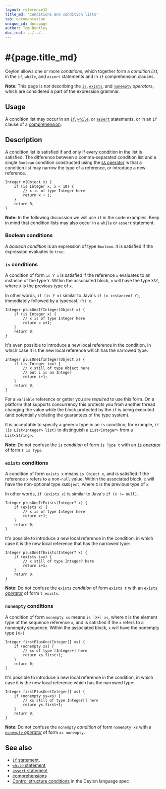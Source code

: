 ```yaml
---
layout: reference12
title_md: 'Conditions and condition lists'
tab: documentation
unique_id: docspage
author: Tom Bentley
doc_root: ../../..
---
```


# #{page.title_md}

Ceylon allows one or more _conditions_, which together form a _condition list_, 
in the `if`, `while`, and `assert` statements and in `if` comprehension clauses. 

**Note**: This page is *not* describing the [`is`](../../operator/is), 
[`exists`](../../operator/exists), and [`nonempty`](../../operator/nonempty)
*operators*, which are considered a part of the expression grammar.

## Usage

A condition list may occur in an [`if`](../if), [`while`](../while), or 
[`assert`](../assert) statements, or in an `if` clause of a 
[comprehension](../../expression/positional-argument-list/#comprehension_arguments).

## Description

A condition list is satisfied if and only if every condition in the list is 
satisfied. The difference between a comma-separated condition list and a single 
`Boolean` condition constructed using the [`&&` operator](../../operator/and/) 
is that a condition list may narrow the type of a reference, or introduce a new 
reference.

<!-- try: -->
    Integer m(Object x) {
        if (is Integer x, x < 10) {
            // x is of type Integer here
            return x + 1;
        }
        return 0;
    }

**Note:** In the following discussion we will use `if` in the code examples. 
Keep in mind that condition lists may also occur in a `while` or `assert`
statement.

### Boolean conditions

A _boolean condition_ is an expression of type `Boolean`. It is satisfied
if the expression evaluates to `true`.

### `is` conditions

A condition of form `is Y x` is satisfied if the reference `x` evaluates 
to an instance of the type `Y`. Within the associated block, `x` will have 
the type `X&Y`, where `X` is the previous type of `x`.

In other words, `if (is Y x)` similar to Java's `if (x instanceof Y)`, 
immediately followed by a typecast, `(Y) x`.
 
<!-- try: -->
    Integer plusOneIfInteger(Object x) {
        if (is Integer x) {
            // x is of type Integer here
            return = x+1;
        }
        return 0;
    } 

It's even possible to introduce a new local reference in the condition, 
in which case it is the new local reference which has the narrowed type:

<!-- try: -->
    Integer plusOneIfInteger(Object x) {
        if (is Integer i=x) {
            // x still of type Object here
            // but i is an Integer
            return i+1;
        }
        return 0;
    }

For a `variable` reference or getter you are *required* to use this form. 
On a platform that supports concurrency this protects you from another 
thread changing the value while the block protected by the `if` is being 
executed (and potentially violating the guarantees of the type system).

It is acceptable to specify a generic type in an `is` condition, for
example, `if (is List<Integer> list)` to distinguish a `List<Integer>` 
from a `List<String>`.

**Note**: Do not confuse the `is` *condition* of form `is Type t` with 
an [`is` *operator*](../../operator/is) of form `t is Type`.

### `exists` conditions

A condition of form `exists x` means `is Object x`, and is satisfied 
if the reference `x` refers to a non-`null` value. Within the associated
block, `x` will have the non-optional type `X&Object`, where `X` is the 
previous type of `x`.

In other words, `if (exists x)` is similar to Java's `if (x != null)`.

<!-- try: -->
    Integer plusOneIfExists(Integer? x) {
        if (exists x) {
            // x is of type Integer here
            return x+1;
        }
        return 0;
    } 

It's possible to introduce a new local reference in the condition, in
which case it is the new local reference that has the narrowed type:

<!-- try: -->
    Integer plusOneIfExists(Integer? x) {
        if (exists i=x) {
            // x still of type Integer? here
            return i+1;
        }
        return 0;
    } 

**Note**: Do not confuse the `exists` *condition* of form `exists t` 
with an [`exists` *operator*](../../operator/exists) of form `t exists`.

### `nonempty` conditions

A condition of form `nonempty xs` means `is [X+] xs`, where `X` is the 
element type of the sequence reference `x`, and is satisfied if the `x` 
refers to a nonempty sequence. Within the associated block, `x` will 
have the nonempty type `[X+]`.

<!-- try: -->
    Integer firstPlusOne(Integer[] xs) {
        if (nonempty xs) {
            // xs of type [Integer+] here
            return xs.first+1;
        }
        return 0;
    } 

It's possible to introduce a new local reference in the condition, in which 
case it is the new local reference which has the narrowed type:

<!-- try: -->
    Integer firstPlusOne(Integer[] xs) {
        if (nonempty ys=xs) {
            // xs still of type Integer[] here
            return ys.first+1;
        }
        return 0;
    } 

**Note**: Do not confuse the `nonempty` *condition* of form `nonempty xs` 
with a [`nonempty` *operator*](../../operator/nonempty) of form `xs nonempty`.

## See also

* [`if` statement](../if), 
* [`while` statement](../while), 
* [`assert` statement](../assert) 
* [comprehensions](/documentation/current/tour/comprehensions)
* [Control structure conditions](#{site.urls.spec_current}#controlstructureconditions) 
  in the Ceylon language spec 
